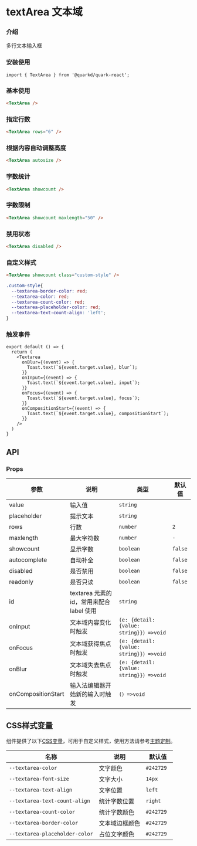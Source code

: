 # textArea 文本域

### 介绍

多行文本输入框

### 安装使用

```tsx
import { TextArea } from '@quarkd/quark-react';
```

### 基本使用
```html
<TextArea />
```

### 指定行数

```html
<TextArea rows="6" />
```

### 根据内容自动调整高度

```html
<TextArea autosize />
```

### 字数统计

```html
<TextArea showcount />
```

### 字数限制

```html
<TextArea showcount maxlength="50" />
```

### 禁用状态

```html
<TextArea disabled />
```

### 自定义样式

```html
<TextArea showcount class="custom-style" />
```
```css
.custom-style{
  --textarea-border-color: red;
  --textarea-color: red;
  --textarea-count-color: red;
  --textarea-placeholder-color: red;
  --textarea-text-count-align: 'left';
}
```

### 触发事件

```tsx
export default () => {
  return (
    <Textarea
      onBlur={(event) => {
        Toast.text(`${event.target.value}, blur`);
      }}
      onInput={(event) => {
        Toast.text(`${event.target.value}, input`);
      }}
      onFocus={(event) => {
        Toast.text(`${event.target.value}, focus`);
      }}
      onCompositionStart={(event) => {
        Toast.text(`${event.target.value}, compositionStart`);
      }}
    />
  )
}
```

## API
### Props

| 参数         | 说明                             | 类型   | 默认值           |
|--------------|----------------------------------|--------|------------------|
| value        | 输入值 | `string `                    |
| placeholder        | 提示文本 | `string`                     |
| rows | 行数 | `number` | `2` |
| maxlength | 最大字符数 | `number `| `-` |
| showcount | 显示字数 | `boolean` | `false` |
| autocomplete | 自动补全 | `boolean` | `false` |
| disabled | 是否禁用 | `boolean`| `false` |
| readonly | 是否只读 | `boolean` | `false` |
| id | textarea 元素的 id，常用来配合 label 使用 | `string` |
| onInput        | 文本域内容变化时触发 |  `(e: {detail:{value: string}}）=>void `    |              |
| onFocus        | 文本域获得焦点时触发 |  `(e: {detail:{value: string}}）=>void `    |             |
| onBlur        | 文本域失去焦点时触发 |  `(e: {detail:{value: string}}）=>void `    |              |
| onCompositionStart         | 输入法编辑器开始新的输入时触发 |    `(）=>void `     | 


## CSS样式变量

组件提供了以下[CSS变量](https://developer.mozilla.org/zh-CN/docs/Web/CSS/Using_CSS_custom_properties)，可用于自定义样式，使用方法请参考[主题定制](#/zh-CN/guide/theme)。

| 名称                     | 说明                                  | 默认值          |
| ------------------------ | ----------------------------------- | --------------- |
| `--textarea-color`   | 文字颜色                          |     `#242729 `  |
| `--textarea-font-size`   | 文字大小                         |  ` 14px `    |
| `--textarea-text-align` | 文字位置 | ` left `  |
| `--textarea-text-count-align` | 统计字数位置 | ` right ` |
| `--textarea-count-color` | 统计字数颜色 | ` #242729 ` |
| `--textarea-border-color` | 文本域边框颜色 | ` #242729 ` |
| `--textarea-placeholder-color` | 占位文字颜色 | ` #242729 ` |


